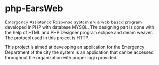 # php-EarsWeb
Emergency Assistance Response system are a web based program developed in PHP with database MYSQL. The designing part is done with the help of HTML and PHP Designer program eclipse and dream weaver. The protocol used in this project is HTTP.

This project is aimed at developing an application for the Emergency Department of the city the system is an application that can be accessed throughout the organization with proper login provided.


